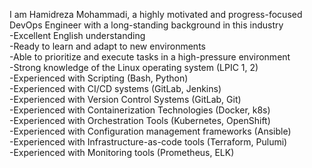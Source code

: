 I am Hamidreza Mohammadi, a highly motivated and progress-focused DevOps Engineer with a long-standing background in this industry <br/>
-Excellent English understanding <br/>
-Ready to learn and adapt to new environments <br/>
-Able to prioritize and execute tasks in a high-pressure environment <br/>
-Strong knowledge of the Linux operating system (LPIC 1, 2) <br/>
-Experienced with Scripting (Bash, Python) <br/>
-Experienced with CI/CD systems (GitLab, Jenkins) <br/>
-Experienced with Version Control Systems (GitLab, Git) <br/>
-Experienced with Containerization Technologies (Docker, k8s) <br/>
-Experienced with Orchestration Tools (Kubernetes, OpenShift) <br/>
-Experienced with Configuration management frameworks (Ansible) <br/>
-Experienced with Infrastructure-as-code tools (Terraform, Pulumi) <br/>
-Experienced with Monitoring tools (Prometheus, ELK)<br/>
